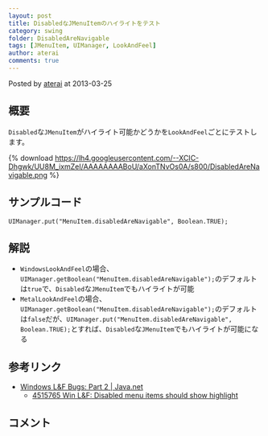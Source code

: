 ```yaml
---
layout: post
title: DisabledなJMenuItemのハイライトをテスト
category: swing
folder: DisabledAreNavigable
tags: [JMenuItem, UIManager, LookAndFeel]
author: aterai
comments: true
---
```


Posted by [aterai](http://terai.xrea.jp/aterai.html) at 2013-03-25

## 概要
`Disabled`な`JMenuItem`がハイライト可能かどうかを`LookAndFeel`ごとにテストします。

{% download https://lh4.googleusercontent.com/--XCIC-Dhgwk/UU8M_ixmZeI/AAAAAAAABoU/aXonTNvOs0A/s800/DisabledAreNavigable.png %}

## サンプルコード
<pre class="prettyprint"><code>UIManager.put("MenuItem.disabledAreNavigable", Boolean.TRUE);
</code></pre>

## 解説
- `WindowsLookAndFeel`の場合、`UIManager.getBoolean("MenuItem.disabledAreNavigable");`のデフォルトは`true`で、`Disabled`な`JMenuItem`でもハイライトが可能
- `MetalLookAndFeel`の場合、`UIManager.getBoolean("MenuItem.disabledAreNavigable");`のデフォルトは`false`だが、`UIManager.put("MenuItem.disabledAreNavigable", Boolean.TRUE);`とすれば、`Disabled`な`JMenuItem`でもハイライトが可能になる

<!-- dummy comment line for breaking list -->

## 参考リンク
- [Windows L&F Bugs: Part 2 | Java.net](http://weblogs.java.net/blog/joshy/archive/2006/08/windows_lf_bugs.html)
    - [4515765 Win L&F: Disabled menu items should show highlight](http://bugs.sun.com/bugdatabase/view_bug.do?bug_id=4515765)

<!-- dummy comment line for breaking list -->

## コメント
